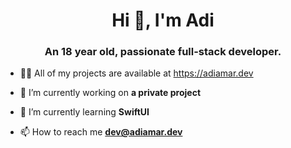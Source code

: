 <h1 align="center">Hi 👋, I'm Adi</h1>
<h3 align="center">An 18 year old, passionate full-stack developer.</h3>

- 👨‍💻 All of my projects are available at https://adiamar.dev
  
- 🔭 I’m currently working on **a private project**

- 🌱 I’m currently learning **SwiftUI**

- 📫 How to reach me **dev@adiamar.dev**
